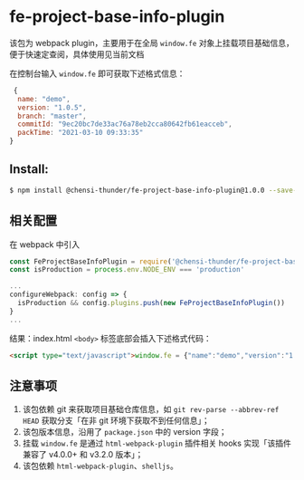 # fe-project-base-info-plugin
该包为 webpack plugin，主要用于在全局 `window.fe` 对象上挂载项目基础信息，便于快速定查阅，具体使用见当前文档

在控制台输入 `window.fe` 即可获取下述格式信息：

```javascript
 {
  name: "demo", 
  version: "1.0.5", 
  branch: "master", 
  commitId: "9ec20bc7de33ac76a78eb2cca80642fb61eacceb", 
  packTime: "2021-03-10 09:33:35"
}
```

## Install:

```bash
$ npm install @chensi-thunder/fe-project-base-info-plugin@1.0.0 --save-dev
```

## 相关配置
在 webpack 中引入

```javascript
const FeProjectBaseInfoPlugin = require('@chensi-thunder/fe-project-base-info-plugin')
const isProduction = process.env.NODE_ENV === 'production'

...
configureWebpack: config => {
  isProduction && config.plugins.push(new FeProjectBaseInfoPlugin())
}
...
```    

结果：index.html `<body>` 标签底部会插入下述格式代码：

```html
<script type="text/javascript">window.fe = {"name":"demo","version":"1.0.5","branch":"master","commitId":"9ec20bc7de33ac76a78eb2cca80642fb61eacceb","packTime":"2023-03-10 09:33:35"}</script>
```

## 注意事项

1. 该包依赖 git 来获取项目基础仓库信息，如 `git rev-parse --abbrev-ref HEAD` 获取分支「在非 git 环境下获取不到任何信息」；
2. 该包版本信息，沿用了 `package.json` 中的 version 字段；
3. 挂载 `window.fe` 是通过 `html-webpack-plugin` 插件相关 hooks 实现「该插件兼容了 v4.0.0+ 和 v3.2.0 版本」；
4. 该包依赖 `html-webpack-plugin`、`shelljs`。
